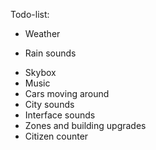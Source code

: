 Todo-list:

- Weather

* Rain sounds

- Skybox
- Music
- Cars moving around
- City sounds
- Interface sounds
- Zones and building upgrades
- Citizen counter
